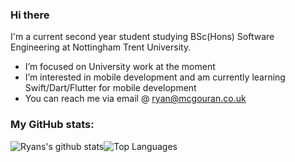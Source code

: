 ### Hi there
I'm a current second year student studying BSc(Hons) Software Engineering at Nottingham Trent University.

- I’m focused on University work at the moment
- I’m interested in mobile development and am currently learning Swift/Dart/Flutter for mobile development
- You can reach me via email @ ryan@mcgouran.co.uk

### My GitHub stats:
![Ryans's github stats](https://github-readme-stats.vercel.app/api?username=rmcgouran&show_icons=true&theme=dark&count_private=true)![Top Languages](https://github-readme-stats.vercel.app/api/top-langs/?username=rmcgouran&layout=compact&theme=dark)
